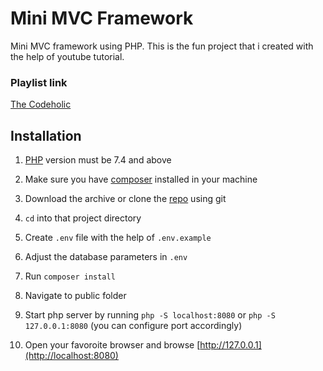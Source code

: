 # Mini MVC Framework

Mini MVC framework using PHP. This is the fun project that i created with the help of youtube tutorial.

### Playlist link

[The Codeholic](https://www.youtube.com/playlist?list=PLLQuc_7jk__Uk_QnJMPndbdKECcTEwTA1)

## **Installation**

1. [PHP](https://www.php.net/) version must be 7.4 and above

2. Make sure you have [composer](https://getcomposer.org/) installed in your machine

3. Download the archive or clone the [repo](https://github.com/iambasanta/MVCFramework) using git

4. `cd` into that project directory

4. Create `.env` file with the help of `.env.example`

5. Adjust the database parameters in `.env`

6. Run `composer install`

7. Navigate to public folder

8. Start php server by running `php -S localhost:8080` or `php -S 127.0.0.1:8080` (you can configure port accordingly)

9. Open your favoroite browser and browse [http://127.0.0.1](http://localhost:8080)

